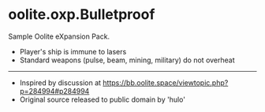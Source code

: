 # oolite.oxp.Bulletproof
Sample Oolite eXpansion Pack.

- Player's ship is immune to lasers
- Standard weapons (pulse, beam, mining, military) do not overheat

--------------------------------------------------------------------------------
- Inspired by discussion at <https://bb.oolite.space/viewtopic.php?p=284994#p284994>
- Original source released to public domain by 'hulo'
